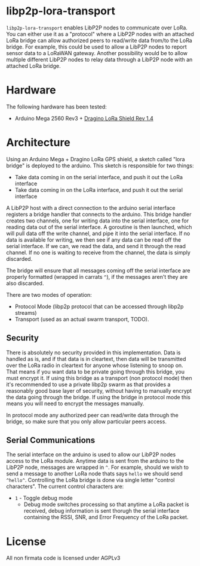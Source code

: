 # libp2p-lora-transport

`libp2p-lora-transport` enables LibP2P nodes to communicate over LoRa. You can either use it as a "protocol" where a LibP2P nodes with an attached LoRa bridge can allow authorized peers to read/write data from/to the LoRa bridge. For example, this could be used to allow a LibP2P nodes to report sensor data to a LoRaWAN gateway. Another possibility would be to allow multiple different LibP2P nodes to relay data through a LibP2P node with an attached LoRa bridge.

# Hardware

The following hardware has been tested:

* Arduino Mega 2560 Rev3 + [Dragino LoRa Shield Rev 1.4](http://wiki.dragino.com/index.php?title=Lora_Shield)

# Architecture

Using an Arduino Mega + Dragino LoRa GPS shield, a sketch called "lora bridge" is deployed to the arduino. This sketch is responsible for two things:

* Take data coming in on the serial interface, and push it out the LoRa interface
* Take data coming in on the LoRa interface, and push it out the serial interface

A LibP2P host with a direct connection to the arduino serial interface registers a bridge handler that connects to the arduino. This bridge handler creates two channels, one for writing data into the serial interface, one for reading data out of the serial interface. A goroutine is then launched, which will pull data off the write channel, and pipe it into the serial interface. If no data is available for writing, we then see if any data can be read off the serial interface. If we can, we read the data, and send it through the read channel. If no one is waiting to receive from the channel, the data is simply discarded. 

The bridge will ensure that all messages coming off the serial interface are properly formatted (wrapped in carrats `^`), if the messages aren't they are also discarded.

There are two modes of operation:

* Protocol Mode (libp2p protocol that can be accessed through libp2p streams)
* Transport (used as an actual swarm transport, TODO).

## Security

There is absolutely no security provided in this implementation. Data is handled as is, and if that data is in cleartext, then data will be transmitted over the LoRa radio in cleartext for anyone whose listening to snoop on. That means if you want data to be private going through this bridge, you must encrypt it. If using this bridge as a transport (non protocol mode) then it's recommended to use a private libp2p swarm as that provides a reasonably good base layer of security, without having to manually encrypt the data going through the bridge. If using the bridge in protocol mode this means you will need to encrypt the messages manually.


In protocol mode any authorized peer can read/write data through the bridge, so make sure that you only allow particular peers access.

## Serial Communications

The serial interface on the arduino is used to allow our LibP2P nodes access to the LoRa module. Anytime data is sent from the arduino to the LibP2P node, messages are wrapped in `^`. For example, should we wish to send a message to another LoRa node thats says `hello` we should send `^hello^`. Controlling the LoRa bridge is done via single letter "control characters". The current control characters are:

* `1` - Toggle debug mode
  * Debug mode switches processing so that anytime a LoRa packet is received, debug information is sent thorugh the serial interface containing the RSSI, SNR, and Error Frequency of the LoRa packet.

# License

All non firmata code is licensed under AGPLv3